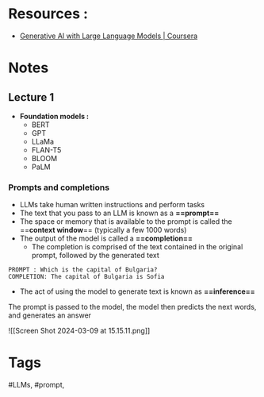 
# Resources :
- [Generative AI with Large Language Models | Coursera](https://www.coursera.org/learn/generative-ai-with-llms)

# Notes

## Lecture 1

- **Foundation models :**
	- BERT
	- GPT
	- LLaMa
	- FLAN-T5
	- BLOOM
	- PaLM

### Prompts and completions
- LLMs take human written instructions and perform tasks
- The text that you pass to an LLM is known as a **==prompt==**
- The space or memory that is available to the prompt is called the ==**context window**== (typically a few 1000 words)
- The output of the model is called a **==completion==**
	- The completion is comprised of the text contained in the original prompt, followed by the generated text
	
```
PROMPT : Which is the capital of Bulgaria?
COMPLETION: The capital of Bulgaria is Sofia
```

- The act of using the model to generate text is known as **==inference==**


The prompt is passed to the model, the model then predicts the next words, and generates an answer


![[Screen Shot 2024-03-09 at 15.15.11.png]]
# Tags 
#LLMs, #prompt, 